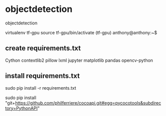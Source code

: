 # objectdetection

objectdetection

virtualenv tf-gpu
source tf-gpu/bin/activate
(tf-gpu) anthony@anthony:~$

## create requirements.txt
Cython
contextlib2
pillow
lxml
jupyter
matplotlib
pandas
opencv-python

## install requirements.txt
sudo pip install -r requirements.txt

sudo pip install "git+https://github.com/philferriere/cocoapi.git#egg=pycocotools&subdirectory=PythonAPI"

